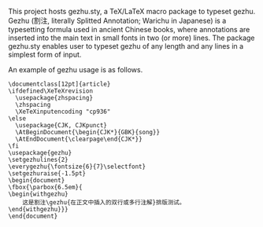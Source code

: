 This project hosts gezhu.sty, a TeX/LaTeX macro package to typeset gezhu. Gezhu (割注, literally Splitted Annotation; Warichu in Japanese) is a typesetting formula used in ancient Chinese books, where annotations are inserted into the main text in small fonts in two (or more) lines. The package gezhu.sty enables user to typeset gezhu of any length and any lines in a simplest form of input.

An example of gezhu usage is as follows.
```
\documentclass[12pt]{article}
\ifdefined\XeTeXrevision
  \usepackage{zhspacing}
  \zhspacing
  \XeTeXinputencoding "cp936"
\else
  \usepackage{CJK, CJKpunct}
  \AtBeginDocument{\begin{CJK*}{GBK}{song}}
  \AtEndDocument{\clearpage\end{CJK*}}
\fi
\usepackage{gezhu}
\setgezhulines{2}
\everygezhu{\fontsize{6}{7}\selectfont}
\setgezhuraise{-1.5pt}
\begin{document}
\fbox{\parbox{6.5em}{
\begin{withgezhu}
	这是割注\gezhu{在正文中插入的双行或多行注解}排版测试。
\end{withgezhu}}}
\end{document}
```